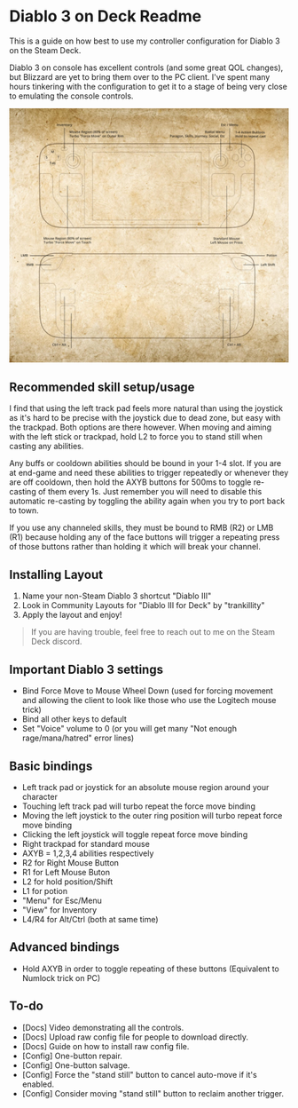 # Diablo 3 on Deck Readme
This is a guide on how best to use my controller configuration for Diablo 3 on the Steam Deck.

Diablo 3 on console has excellent controls (and some great QOL changes), but Blizzard are yet to bring them over to the PC client. I've spent many hours tinkering with the configuration to get it to a stage of being very close to emulating the console controls.

[![Full Layout](images/layout.png "Full Layout")](https://raw.githubusercontent.com/trankillity/deck_diablo3/main/images/layout.png)

## Recommended skill setup/usage
I find that using the left track pad feels more natural than using the joystick as it's hard to be precise with the joystick due to dead zone, but easy with the trackpad. Both options are there however. When moving and aiming with the left stick or trackpad, hold L2 to force you to stand still when casting any abilities.

Any buffs or cooldown abilities should be bound in your 1-4 slot. If you are at end-game and need these abilities to trigger repeatedly or whenever they are off cooldown, then hold the AXYB buttons for 500ms to toggle re-casting of them every 1s. Just remember you will need to disable this automatic re-casting by toggling the ability again when you try to port back to town.

If you use any channeled skills, they must be bound to RMB (R2) or LMB (R1) because holding any of the face buttons will trigger a repeating press of those buttons rather than holding it which will break your channel.

## Installing Layout
<!-- ##### Easy option -->
1. Name your non-Steam Diablo 3 shortcut "Diablo III"
1. Look in Community Layouts for "Diablo III for Deck" by "trankillity"
1. Apply the layout and enjoy!
<!-- ##### Harder option
1. Paste this URL into a browser in desktop mode on your Steam Deck - 
1.  -->
> If you are having trouble, feel free to reach out to me on the Steam Deck discord.

## Important Diablo 3 settings
* Bind Force Move to Mouse Wheel Down (used for forcing movement and allowing the client to look like those who use the Logitech mouse trick)
* Bind all other keys to default
* Set "Voice" volume to 0 (or you will get many "Not enough rage/mana/hatred" error lines)

## Basic bindings
* Left track pad or joystick for an absolute mouse region around your character
* Touching left track pad will turbo repeat the force move binding
* Moving the left joystick to the outer ring position will turbo repeat force move binding
* Clicking the left joystick will toggle repeat force move binding
* Right trackpad for standard mouse
* AXYB = 1,2,3,4 abilities respectively
* R2 for Right Mouse Button
* R1 for Left Mouse Buton
* L2 for hold position/Shift
* L1 for potion
* "Menu" for Esc/Menu
* "View" for Inventory
* L4/R4 for Alt/Ctrl (both at same time)

## Advanced bindings
* Hold AXYB in order to toggle repeating of these buttons (Equivalent to Numlock trick on PC)

## To-do
* [Docs] Video demonstrating all the controls.
* [Docs] Upload raw config file for people to download directly.
* [Docs] Guide on how to install raw config file.
* [Config] One-button repair.
* [Config] One-button salvage.
* [Config] Force the "stand still" button to cancel auto-move if it's enabled.
* [Config] Consider moving "stand still" button to reclaim another trigger.
